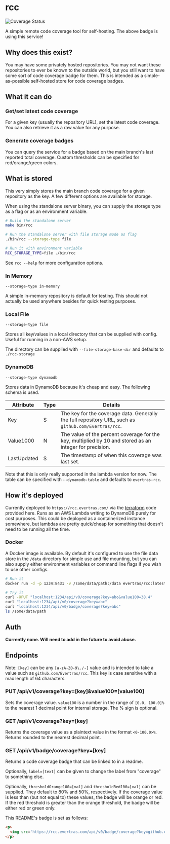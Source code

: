 # rcc

<p>
  <img src='https://rcc.evertras.com/api/v0/badge/coverage?key=github.com/Evertras/rcc' alt='Coverage Status'/>
</p>

A simple remote code coverage tool for self-hosting.  The above badge
is using this service!

## Why does this exist?

You may have some privately hosted repositories.  You may not want these
repositories to ever be known to the outside world, but you still want
to have some sort of code coverage badge for them.  This is intended
as a simple-as-possible self-hosted store for code coverage badges.

## What it can do

### Get/set latest code coverage

For a given key (usually the repository URL), set the latest code coverage.
You can also retrieve it as a raw value for any purpose.

### Generate coverage badges

You can query the service for a badge based on the main branch's last reported
total coverage.  Custom thresholds can be specified for red/orange/green colors.

## What is stored

This very simply stores the main branch code coverage for a given repository
as the key.  A few different options are available for storage.

When using the standalone server binary, you can supply the storage type as a flag
or as an environment variable.

```bash
# Build the standalone server
make bin/rcc

# Run the standalone server with file storage mode as flag
./bin/rcc --storage-type file

# Run it with environment variable
RCC_STORAGE_TYPE=file ./bin/rcc
```

See `rcc --help` for more configuration options.

### In Memory

`--storage-type in-memory`

A simple in-memory repository is default for testing.  This should not actually
be used anywhere besides for quick testing purposes.

### Local File

`--storage-type file`

Stores all key/values in a local directory that can be supplied with config.
Useful for running in a non-AWS setup.

The directory can be supplied with `--file-storage-base-dir` and defaults
to `./rcc-storage`

### DynamoDB

`--storage-type dynamodb`

Stores data in DynamoDB because it's cheap and easy.  The following schema is used.

| Attribute | Type | Details |
|-----------|------|---------|
| Key       | S    | The key for the coverage data.  Generally the full repository URL, such as `github.com/Evertras/rcc`. |
| Value1000 | N    | The value of the percent coverage for the key, multiplied by 10 and stored as an integer for precision. |
| LastUpdated | S  | The timestamp of when this coverage was last set. |

Note that this is only really supported in the lambda version for now.
The table can be specified with `--dynamodb-table` and defaults to `evertras-rcc`.

## How it's deployed

Currently deployed to `https://rcc.evertras.com/` via the [terraform](./terraform)
code provided here.  Runs as an AWS Lambda writing to DynamoDB purely for
cost purposes.  This could be deployed as a containerized instance somewhere,
but lambdas are pretty quick/cheap for something that doesn't need to be running
all the time.

### Docker

A Docker image is available.  By default it's configured to use the file data store
in the `/data` directory for simple use and file mounting, but you can also supply
either environment variables or command line flags if you wish to use other configs.

```bash
# Run it
docker run -d -p 1234:8431 -v /some/data/path:/data evertras/rcc:latest

# Try it
curl -XPUT "localhost:1234/api/v0/coverage?key=abc&value100=38.4"
curl "localhost:1234/api/v0/coverage?key=abc"
curl "localhost:1234/api/v0/badge/coverage?key=abc"
ls /some/data/path
```

## Auth

**Currently none.  Will need to add in the future to avoid abuse.**

## Endpoints

Note: `[key]` can be any `[a-zA-Z0-9\./-]` value and is intended to take a value
such as `github.com/Evertras/rcc`.  This key is case sensitive with a max length
of 64 characters.

### PUT /api/v1/coverage?key=[key]&value100=[value100]

Sets the coverage value.  `value100` is a number in the range of `[0.0, 100.0]%`
to the nearest 1 decimal point for internal storage.  The % sign is optional.

### GET /api/v1/coverage?key=[key]

Returns the coverage value as a plaintext value in the format `<0-100.0>%`.  Returns
rounded to the nearest decimal point.

### GET /api/v1/badge/coverage?key=[key]

Returns a code coverage badge that can be linked to in a readme.

Optionally, `label=[text]` can be given to change the label from "coverage" to something else.

Optionally, `thresholdOrange100=[val]` and `thresholdRed100=[val]` can be supplied.  They default to 80% and 50%, respectively.  If the coverage value is less than (but not equal to) these values, the badge will be orange or red.  If the red threshold is greater than the orange threshold, the badge will be either red or green only.

This README's badge is set as follows:

```html
<p>
  <img src='https://rcc.evertras.com/api/v0/badge/coverage?key=github.com/Evertras/rcc' alt='Coverage Status'/>
</p>
```
